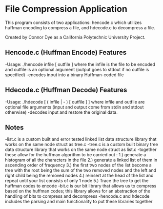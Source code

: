 # File Compression Application

This program consists of two applications: hencode.c which utilizes huffman encoding to compress a file, and hdecode.c to decompress a file.

Created by Connor Dye as a California Polytechnic University Project.

## Hencode.c (Huffman Encode) Features
-Usage: ./hencode infile [ outfile ] where the infile is the file to be encoded and outfile is an optional argument (output goes to stdout if no outfile is specified)
-encodes input into a binary Huffman-coded file

## Hdecode.c (Huffman Decode) Features
-Usage: ./hdecode [ ( infile | - ) [ outfile ] ] where infile and outfile are optional file arguments (input and output come from stdin and stdout otherwise)
-decodes input and restore the original data.

## Notes
-list.c is a custom built and error tested linked list data structure library that works on the same node struct as tree.c
-tree.c is a custom built binary tree data structure library that works on the same node struct as list.c
-together these allow for the huffman algorithm to be carried out : 1.) generate a histogram of all the characters in the file 2.) generate a linked list of them in ascending order of frequency 3.) the first two nodes of the list become a tree with the root being the sum of the two removed nodes and the left and right child being the removed nodes 4.) reinsert at the head of the list and repeat until your list consists of only 1 node 5.) Trace the tree to get the huffman codes to encode
-bit.c is our bit library that allows us to compress based on the huffman codes; this library allows for an abstraction of the handling of bits to compress and decompress
-hencode.c and hdecode includes the parsing and main functionality to put these libraries together

